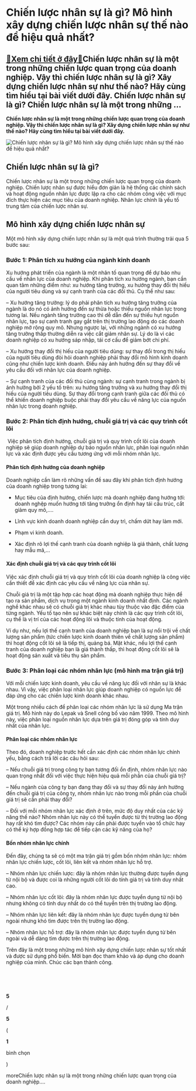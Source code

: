 Chiến lược nhân sự là gì? Mô hình xây dựng chiến lược nhân sự thế nào để hiệu quả nhất?
=======================================================================================

[:gift:Xem chi tiết ở đây:gift:](https://hddtvn.com/chien-luoc-nhan-su-la-gi-mo-hinh-xay-dung-chien-luoc-nhan-su-the-nao-de-hieu-qua-nhat/)Chiến lược nhân sự là một trong những chiến lược quan trọng của doanh nghiệp. Vậy thì chiến lược nhân sự là gì? Xây dựng chiến lược nhân sự như thế nào? Hãy cùng tìm hiểu tại bài viết dưới đây. Chiến lược nhân sự là gì? Chiến lược nhân sự là một trong những …
-------------------------------------------------------------------------------------------------------------------------------------------------------------------------------------------------------------------------------------------------------------------

**Chiến lược nhân sự là một trong những chiến lược quan trọng của doanh nghiệp. Vậy thì chiến lược nhân sự là gì? Xây dựng chiến lược nhân sự như thế nào? Hãy cùng tìm hiểu tại bài viết dưới đây.**


![Chiến lược nhân sự là gì? Mô hình xây dựng chiến lược nhân sự thế nào để hiệu quả nhất?](https://hddtvn.com/wp-content/uploads/2021/01/human-resources-people-networking-concept_31965-2465.jpg)


**Chiến lược nhân sự là gì?**
-----------------------------


Chiến lược nhân sự là một trong những chiến lược quan trọng của doanh nghiệp. Chiến lược nhân sự được hiểu đơn giản là hệ thống các chính sách và hoạt động nguồn nhân lực được lập ra cho các nhóm công việc với mục đích thực hiện các mục tiêu của doanh nghiệp. Nhân lực chính là yếu tố trung tâm của chiến lược nhân sự.


Mô hình xây dựng chiến lược nhân sự
-----------------------------------


Một mô hình xây dựng chiến lược nhân sự là một quá trình thường trải qua 5 bước sau:


### **Bước 1: Phân tích xu hướng của ngành kinh doanh**


Xu hướng phát triển của ngành là một nhân tố quan trọng để dự báo nhu cầu về nhân lực của doanh nghiệp. Khi phân tích xu hướng ngành, bạn cần quan tâm những điểm như: xu hướng tăng trưởng, xu hướng thay đổi thị hiếu của người tiêu dùng và sự cạnh tranh của các đối thủ. Cụ thể như sau:


– Xu hướng tăng trưởng: lý do phải phân tích xu hướng tăng trưởng của ngành là do nó có ảnh hưởng đến sự thừa hoặc thiếu nguồn nhân lực trong tương lai. Nếu ngành tăng trưởng cao thì dễ dẫn đến sự thiếu hụt nguồn nhân lực, tạo sự canh tranh gay gắt trên thị trường lao động do các doanh nghiệp mở rộng quy mô. Nhưng ngược lại, với những ngành có xu hướng tăng trưởng thấp thường diễn ra việc cắt giảm nhân sự. Lý do là vì các doanh nghiệp có xu hướng sáp nhập, tái cơ cấu để giảm bớt chi phí.


– Xu hướng thay đổi thị hiếu của người tiêu dùng: sự thay đổi trong thị hiếu của người tiêu dùng đòi hỏi doanh nghiệp phải thay đổi mô hình kinh doanh cũng như chiến lược kinh doanh. Điều này ảnh hưởng đến sự thay đổi về yêu cầu đối với nhân lực của doanh nghiệp.


– Sự cạnh tranh của các đối thủ cùng ngành: sự cạnh tranh trong ngành bị ảnh hưởng bởi 2 yếu tố trên: xu hướng tăng trưởng và xu hướng thay đổi thị hiếu của người tiêu dùng. Sự thay đổi trong cạnh tranh giữa các đối thủ có thể khiến doanh nghiệp buộc phải thay đổi yêu cầu về năng lực của nguồn nhân lực trong doanh nghiệp.


### **Bước 2: Phân tích định hướng, chuỗi giá trị và các quy trình cốt lõi**


 Việc phân tích định hướng, chuỗi giá trị và quy trình cốt lõi của doanh nghiệp sẽ giúp doanh nghiệp dự báo nguồn nhân lực, phân loại nguồn nhân lực và xác định được yêu cầu tương ứng với mỗi nhóm nhân lực.


#### Phân tích định hướng của doanh nghiệp


Doanh nghiệp cần làm rõ những vấn đề sau đây khi phân tích định hướng của doanh nghiệp trong tương lai:




* Mục tiêu của định hướng, chiến lược mà doanh nghiệp đang hướng tới: doanh nghệp muốn hướng tới tăng trưởng ổn định hay tái cấu trúc, cắt giảm quy mô,….

* Lĩnh vực kinh doanh doanh nghiệp cần duy trì, chấm dứt hay làm mới.

* Phạm vi kinh doanh.

* Xác định rõ lợi thế cạnh tranh của doanh nghiệp là giá thành, chất lượng hay mẫu mã,…



#### **Xác định chuỗi giá trị và các quy trình cốt lõi**


Việc xác định chuỗi giá trị và quy trình cốt lõi của doanh nghiệp là công việc cần thiết để xác định các yêu cầu về năng lực của nhân sự.


Chuỗi giá trị là một tập hợp các hoạt động mà doanh nghiệp thực hiện để tạo ra sản phẩm, dịch vụ trong một ngành kinh doanh nhất định. Các ngành nghề khác nhau sẽ có chuỗi giá trị khác nhau tùy thuộc vào đặc điểm của từng ngành. Yếu tố tạo nên sự khác biệt này chính là các quy trình cốt lõi, cụ thể là vị trí của các hoạt động lõi và thuộc tính của hoạt động.


Ví dụ như, nếu lợi thế cạnh tranh của doanh nghiệp bạn là sự nổi trội về chất lượng sản phẩm (tức chiến lược kinh doanh thiên về chất lượng sản phẩm) thì hoạt động cốt lõi sẽ là tiếp thị, quảng bá. Mặt khác, nếu lợi thế cạnh tranh của doanh nghiệp bạn là giá thành thấp, thì hoạt động cốt lõi sẽ là hoạt động sản xuất và tiêu thụ sản phẩm.


### **Bước 3: Phân loại các nhóm nhân lực (mô hình ma trận giá trị)**


Với mỗi chiến lược kinh doanh, yêu cầu về năng lực đối với nhân sự là khác nhau. Vì vậy, việc phân loại nhân lực giúp doanh nghiệp có nguồn lực để đáp ứng cho các chiến lược kinh doanh khác nhau.


Một trong nhiều cách để phân loại các nhóm nhân lực là sử dụng Ma trận giá trị. Mô hình này do Lepak và Snell công bố vào năm 1999. Theo mô hình này, việc phân loại nguồn nhân lực dựa trên giá trị đóng góp và tính duy nhất của nhân lực.


#### Phân loại các nhóm nhân lực


Theo đó, doanh nghiệp trước hết cần xác định các nhóm nhân lực chính yếu, bằng cách trả lời các câu hỏi sau:


– Nếu chuỗi giá trị trong công ty bạn tương đối ổn định, nhóm nhân lực nào quan trọng nhất đối với việc thực hiện hiệu quả mỗi phần của chuỗi giá trị?


– Nếu ngành của công ty bạn đang thay đổi và sự thay đổi này ảnh hưởng đến chuỗi giá trị của công ty, nhóm nhân lực nào trong mỗi phần của chuỗi giá trị sẽ cần phải thay đổi?


– Đối với mỗi nhóm nhân lực xác định ở trên, mức độ duy nhất của các kỹ năng thế nào? Nhóm nhân lực này có thể tuyển được từ thị trường lao động hay rất khó tìm được? Các nhóm này cần phải được tuyển vào tổ chức hay có thể ký hợp đồng hợp tác để tiếp cận các kỹ năng của họ?


#### Bốn nhóm nhân lực chính


Đến đây, chúng ta sẽ có một ma trận giá trị gồm bốn nhóm nhân lực: nhóm nhân lực chiến lược, cốt lõi, liên kết và nhóm nhân lực hỗ trợ.


– Nhóm nhân lực chiến lược: đây là nhóm nhân lực thường được tuyển dụng từ nội bộ và được coi là những người cốt lõi do tính giá trị và tính duy nhất cao.


– Nhóm nhân lực cốt lõi: đây là nhóm nhân lực được tuyển dụng từ nội bộ nhưng không có tính duy nhất do có thể tuyển trên thị trường lao động.


– Nhóm nhân lực liên kết: đây là nhóm nhân lực được tuyển dụng từ bên ngoài nhưng khó tìm được trên thị trường lao động.


– Nhóm nhân lực hỗ trợ: đây là nhóm nhân lực được tuyển dụng từ bên ngoài và dễ dàng tìm được trên thị trường lao động.


Trên đây là một trong những mô hình xây dựng chiến lược nhân sự tốt nhất và được sử dụng phổ biến. Mời bạn đọc tham khảo và áp dụng cho doanh nghiệp của mình. Chúc các bạn thành công.



 



 








































**5**  

/  

**5**  

(  

**1**  

  

 bình chọn   

)


moreChiến lược nhân sự là một trong những chiến lược quan trọng của doanh nghiệp….

